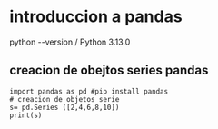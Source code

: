 # introduccion a pandas
python --version / Python 3.13.0
## creacion de obejtos series pandas
```
import pandas as pd #pip install pandas
# creacion de objetos serie 
s= pd.Series ([2,4,6,8,10])
print(s)

``` 
